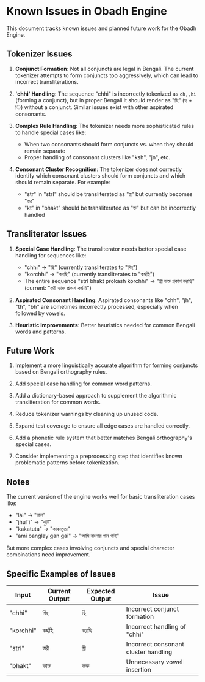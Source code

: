 # Known Issues in Obadh Engine

This document tracks known issues and planned future work for the Obadh Engine.

## Tokenizer Issues

1. **Conjunct Formation**: Not all conjuncts are legal in Bengali. The current tokenizer attempts to form conjuncts too aggressively, which can lead to incorrect transliterations.

2. **'chhi' Handling**: The sequence "chhi" is incorrectly tokenized as `ch,,hi` (forming a conjunct), but in proper Bengali it should render as "ছি" (ছ + ি) without a conjunct. Similar issues exist with other aspirated consonants.

3. **Complex Rule Handling**: The tokenizer needs more sophisticated rules to handle special cases like:
   - When two consonants should form conjuncts vs. when they should remain separate
   - Proper handling of consonant clusters like "ksh", "jn", etc.

4. **Consonant Cluster Recognition**: The tokenizer does not correctly identify which consonant clusters should form conjuncts and which should remain separate. For example:
   - "str" in "strI" should be transliterated as "স্ত্র" but currently becomes "স্তর"
   - "kt" in "bhakt" should be transliterated as "ক্ত" but can be incorrectly handled

## Transliterator Issues

1. **Special Case Handling**: The transliterator needs better special case handling for sequences like:
   - "chhi" → "ছি" (currently transliterates to "ছ্হি")
   - "korchhi" → "করছি" (currently transliterates to "কর্ছহি")
   - The entire sequence "strI bhakt prokash korchhi" → "স্ত্রী ভক্ত প্রকাশ করছি" (current: "স্তরী ভাক্ত প্রকাশ কর্ছহি")

2. **Aspirated Consonant Handling**: Aspirated consonants like "chh", "jh", "th", "bh" are sometimes incorrectly processed, especially when followed by vowels.

3. **Heuristic Improvements**: Better heuristics needed for common Bengali words and patterns.

## Future Work

1. Implement a more linguistically accurate algorithm for forming conjuncts based on Bengali orthography rules.

2. Add special case handling for common word patterns.

3. Add a dictionary-based approach to supplement the algorithmic transliteration for common words.

4. Reduce tokenizer warnings by cleaning up unused code.

5. Expand test coverage to ensure all edge cases are handled correctly.

6. Add a phonetic rule system that better matches Bengali orthography's special cases.

7. Consider implementing a preprocessing step that identifies known problematic patterns before tokenization.

## Notes

The current version of the engine works well for basic transliteration cases like:
- "lal" → "লাল"
- "jhuTi" → "ঝুটি"
- "kakatuta" → "কাকাতুতা"
- "ami banglay gan gai" → "আমি বাংলায় গান গাই"

But more complex cases involving conjuncts and special character combinations need improvement.

## Specific Examples of Issues

| Input | Current Output | Expected Output | Issue |
|-------|---------------|-----------------|-------|
| "chhi" | ছ্হি | ছি | Incorrect conjunct formation |
| "korchhi" | কর্ছহি | করছি | Incorrect handling of "chhi" |
| "strI" | স্তরী | স্ত্রী | Incorrect consonant cluster handling |
| "bhakt" | ভাক্ত | ভক্ত | Unnecessary vowel insertion | 